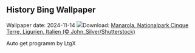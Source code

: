 ## History Bing Wallpaper
Wallpaper date: 2024-11-14
![](https://www.bing.com/th?id=OHR.ManarolaItaly_DE-DE4688511663_UHD.jpg&w=1000)Download: [Manarola, Nationalpark Cinque Terre, Ligurien, Italien (© John_Silver/Shutterstock)](https://www.bing.com/th?id=OHR.ManarolaItaly_DE-DE4688511663_UHD.jpg)

Auto get programm by LtgX
